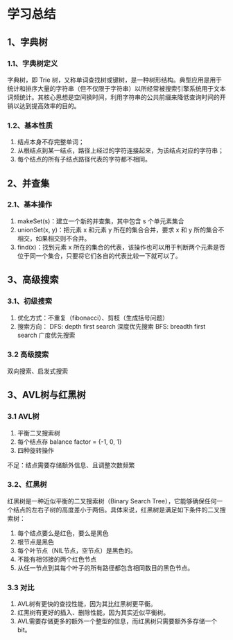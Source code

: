 # 学习总结
## 1、字典树
### 1.1、字典树定义
字典树，即 Trie 树，又称单词查找树或键树，是一种树形结构。典型应用是用于统计和排序大量的字符串（但不仅限于字符串）以所经常被搜索引擎系统用于文本词频统计。其核心思想是空间换时间，利用字符串的公共前缀来降低查询时间的开销以达到提高效率的目的。

### 1.2、基本性质
1. 结点本身不存完整单词；
2. 从根结点到某一结点，路径上经过的字符连接起来，为该结点对应的字符串；
3. 每个结点的所有子结点路径代表的字符都不相同。

## 2、并查集
### 2.1、基本操作
1. makeSet(s)：建立一个新的并查集，其中包含 s 个单元素集合
2. unionSet(x, y)：把元素 x 和元素 y 所在的集合合并，要求 x 和 y 所的集合不相交，如果相交则不合并。
3. find(x)：找到元素 x 所在的集合的代表，该操作也可以用于判断两个元素是否位于同一个集合，只要将它们各自的代表比较一下就可以了。

## 3、高级搜索
### 3.1、初级搜索
1. 优化方式：不重复（fibonacci）、剪枝（生成括号问题）
2. 搜索方向： 
DFS: depth first search 深度优先搜索 
BFS: breadth first search 广度优先搜索 

### 3.2 高级搜索
双向搜索、启发式搜索

## 3、AVL树与红黑树
### 3.1 AVL树
1. 平衡二叉搜索树
2. 每个结点存 balance factor = {-1, 0, 1}
3. 四种旋转操作

不足：结点需要存储额外信息、且调整次数频繁

### 3.2、红黑树
红黑树是一种近似平衡的二叉搜索树（Binary Search Tree），它能够确保任何一个结点的左右子树的高度差小于两倍。具体来说，红黑树是满足如下条件的二叉搜
索树：
1. 每个结点要么是红色，要么是黑色
2. 根节点是黑色
3. 每个叶节点（NIL节点，空节点）是黑色的。
4. 不能有相邻接的两个红色节点
5. 从任一节点到其每个叶子的所有路径都包含相同数目的黑色节点。

### 3.3 对比
1. AVL树有更快的查找性能，因为其比红黑树更平衡。
2. 红黑树有更好的插入、删除性能，因为其实近似平衡树。
3. AVL需要存储更多的额外一个整型的信息，而红黑树只需要额外多存储一个bit。
